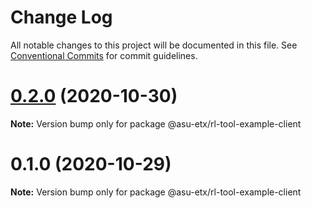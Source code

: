 # Change Log

All notable changes to this project will be documented in this file.
See [Conventional Commits](https://conventionalcommits.org) for commit guidelines.

# [0.2.0](https://github.com/ETX-ASU/ring-leader/compare/@asu-etx/rl-tool-example-client@0.1.0...@asu-etx/rl-tool-example-client@0.2.0) (2020-10-30)

**Note:** Version bump only for package @asu-etx/rl-tool-example-client





# 0.1.0 (2020-10-29)

**Note:** Version bump only for package @asu-etx/rl-tool-example-client
